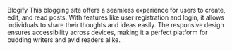 Blogify
This blogging site offers a seamless experience for users to create, edit, and read posts. With features like user registration and login, it allows individuals to share their thoughts and ideas easily. 
The responsive design ensures accessibility across devices, making it a perfect platform for budding writers and avid readers alike.


